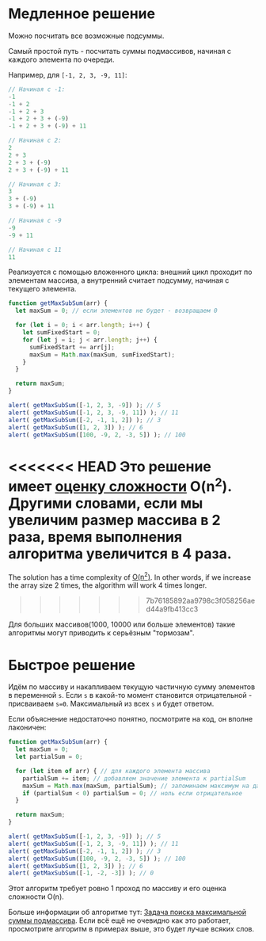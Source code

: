 # Медленное решение

Можно посчитать все возможные подсуммы.

Самый простой путь - посчитать суммы подмассивов, начиная с каждого элемента по очереди.

Например, для `[-1, 2, 3, -9, 11]`:

```js no-beautify
// Начиная с -1:
-1
-1 + 2
-1 + 2 + 3
-1 + 2 + 3 + (-9)
-1 + 2 + 3 + (-9) + 11

// Начиная с 2:
2
2 + 3
2 + 3 + (-9)
2 + 3 + (-9) + 11

// Начиная с 3:
3
3 + (-9)
3 + (-9) + 11

// Начиная с -9
-9
-9 + 11

// Начиная с 11
11
``` 

Реализуется с помощью вложенного цикла: внешний цикл проходит по элементам массива, а внутренний считает подсумму, начиная с текущего элемента.

```js run
function getMaxSubSum(arr) {
  let maxSum = 0; // если элементов не будет - возвращаем 0

  for (let i = 0; i < arr.length; i++) {
    let sumFixedStart = 0;
    for (let j = i; j < arr.length; j++) {
      sumFixedStart += arr[j];
      maxSum = Math.max(maxSum, sumFixedStart);
    }
  }

  return maxSum;
}

alert( getMaxSubSum([-1, 2, 3, -9]) ); // 5
alert( getMaxSubSum([-1, 2, 3, -9, 11]) ); // 11
alert( getMaxSubSum([-2, -1, 1, 2]) ); // 3
alert( getMaxSubSum([1, 2, 3]) ); // 6
alert( getMaxSubSum([100, -9, 2, -3, 5]) ); // 100
```

<<<<<<< HEAD
Это решение имеет [оценку сложности](https://ru.wikipedia.org/wiki/«O»_большое_и_«o»_малое) O(n<sup>2</sup>). Другими словами, если мы увеличим размер массива в 2 раза, время выполнения алгоритма увеличится в 4 раза.
=======
The solution has a time complexity of [O(n<sup>2</sup>)](https://en.wikipedia.org/wiki/Big_O_notation). In other words, if we increase the array size 2 times, the algorithm will work 4 times longer.
>>>>>>> 7b76185892aa9798c3f058256aed44a9fb413cc3

Для больших массивов(1000, 10000 или больше элементов) такие алгоритмы могут приводить к серьёзным "тормозам".

# Быстрое решение

Идём по массиву и накапливаем текущую частичную сумму элементов в переменной `s`. Если `s` в какой-то момент становится отрицательной  - присваиваем `s=0`. Максимальный из всех `s` и будет ответом. 

Если объяснение недостаточно понятно, посмотрите на код, он вполне лаконичен:

```js run demo
function getMaxSubSum(arr) {
  let maxSum = 0;
  let partialSum = 0;

  for (let item of arr) { // для каждого элемента массива
    partialSum += item; // добавляем значение элемента к partialSum
    maxSum = Math.max(maxSum, partialSum); // запоминаем максимум на данный момент
    if (partialSum < 0) partialSum = 0; // ноль если отрицательное
  }

  return maxSum;
}

alert( getMaxSubSum([-1, 2, 3, -9]) ); // 5
alert( getMaxSubSum([-1, 2, 3, -9, 11]) ); // 11
alert( getMaxSubSum([-2, -1, 1, 2]) ); // 3
alert( getMaxSubSum([100, -9, 2, -3, 5]) ); // 100
alert( getMaxSubSum([1, 2, 3]) ); // 6
alert( getMaxSubSum([-1, -2, -3]) ); // 0
```

Этот алгоритм требует ровно 1 проход по массиву и его оценка сложности O(n).

Больше информации об алгоритме тут: [Задача поиска максимальной суммы подмассива](http://en.wikipedia.org/wiki/Maximum_subarray_problem). Если всё ещё не очевидно как это работает, просмотрите алгоритм в примерах выше, это будет лучше всяких слов.
